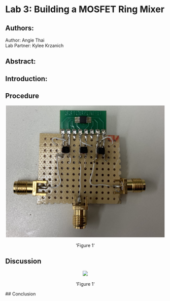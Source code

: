 # Lab 3: Building a MOSFET Ring Mixer
## Authors:
Author: Angie Thai\
Lab Partner: Kylee Krzanich

## Abstract: 


## Introduction:
## Procedure
<p align="center">
  <img src="https://github.com/angiet642/EE133.github.io/blob/main/Lab3/Lab3_images/IMG_9299.jpg" width="500"> 
  <p align = "center"> 'Figure 1'</p>
</p>

## Discussion

<p align="center">
  <img src="https://github.com/angiet642/EE133.github.io/blob/main/Lab3/Lab3_images/IMG_9291.HEIC" width="500"> 
  <p align = "center"> 'Figure 1'</p>
</p>
## Conclusion
